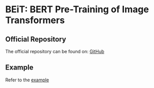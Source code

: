 # BEiT: BERT Pre-Training of Image Transformers

## Official Repository

The official repository can be found on: [GitHub](https://github.com/microsoft/unilm/tree/master/beit)


## Example

Refer to the [example](../../../examples/beit)


